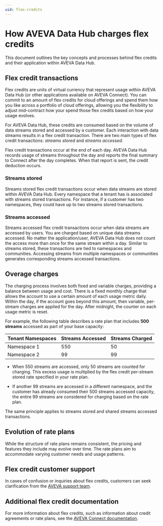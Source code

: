 ```yaml
---
uid: flex-credits
---
```


# How AVEVA Data Hub charges flex credits

This document outlines the key concepts and processes behind flex credits and their application within AVEVA Data Hub.

## Flex credit transactions

Flex credits are units of virtual currency that represent usage within AVEVA Data Hub (or other applications available on AVEVA Connect). You can commit to an amount of flex credits for cloud offerings and spend them how you like across a portfolio of cloud offerings, allowing you the flexibility to adjust mid-contract how your spend those flex credits based on how your usage evolves.

For AVEVA Data Hub, these credits are consumed based on the volume of data streams stored and accessed by a customer. Each interaction with data streams results in a flex credit transaction. There are two main types of flex credit transactions: _streams stored_ and _streams accessed_.

Flex credit transactions occur at the end of each day. AVEVA Data Hub records usage of streams throughout the day and reports the final summary to Connect after the day completes. When that report is sent, the credit deduction occurs.

### Streams stored

Streams stored flex credit transactions occur when data streams are stored within AVEVA Data Hub. Every namespace that a tenant has is associated with streams stored transactions. For instance, if a customer has two namespaces, they could have up to two streams stored transactions.

### Streams accessed

Streams accessed flex credit transactions occur when data streams are accessed by users. You are charged based on unique data streams accessed. No matter the application/user, AVEVA Data Hub does not count the access more than once for the same stream within a day. Similar to streams stored, these transactions are tied to namespaces and communities. Accessing streams from multiple namespaces or communities generates corresponding streams accessed transactions.

## Overage charges

The charging process involves both fixed and variable charges, providing a balance between usage and cost. There is a fixed monthly charge that allows the account to use a certain amount of each usage metric daily. Within the day, if the account goes beyond this amount, then variable, per-stream charges are applied for the day. After midnight, the counter on each usage metric is reset.

For example, the following table describes a rate plan that includes **500 streams** accessed as part of your base capacity:

| Tenant Namespaces | Streams Accessed | Streams Charged |
|--|--|--|
| Namespace 1 | 550 | 50 |
| Namespace 2 | 99 | 99 |

- When 550 streams are accessed, only 50 streams are counted for charging. This excess usage is multiplied by the flex credit per-stream stored rate specified in your rate plan.

- If another 99 streams are accessed in a different namespace, and the customer has already consumed their 500 streams accessed capacity, the entire 99 streams are considered for charging based on the rate plan.

The same principle applies to streams stored and shared streams accessed transactions.

## Evolution of rate plans

While the structure of rate plans remains consistent, the pricing and features they include may evolve over time. The rate plans aim to accommodate varying customer needs and usage patterns.

## Flex credit customer support

In cases of confusion or inquiries about flex credits, customers can seek clarification from the [AVEVA support team](https://softwaresupport.aveva.com/).

## Additional flex credit documentation

For more information about flex credits, such as information about credit agreements or rate plans, see the [AVEVA Connect documentation](https://docs.aveva.com/bundle/aveva-connect/page/885356.html).
